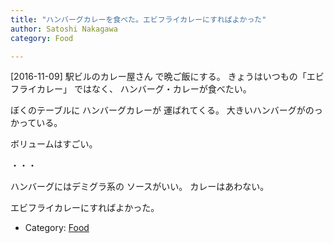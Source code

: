 ```yaml
---
title: "ハンバーグカレーを食べた。エビフライカレーにすればよかった"
author: Satoshi Nakagawa
category: Food

---
```


[2016-11-09]  駅ビルのカレー屋さん で晩ご飯にする。
きょうはいつもの「エビフライカレー」
ではなく、
ハンバーグ・カレーが食べたい。

 ぼくのテーブルに
ハンバーグカレーが
運ばれてくる。
大きいハンバーグがのっかっている。

 ボリュームはすごい。

 ・・・

 ハンバーグにはデミグラ系の
ソースがいい。
カレーはあわない。

 エビフライカレーにすればよかった。

- Category: [Food](categories.html#Food)

